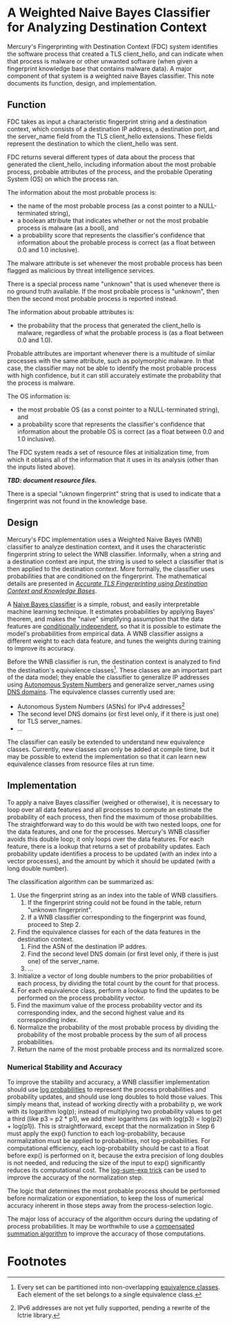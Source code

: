 # A Weighted Naive Bayes Classifier for Analyzing Destination Context

Mercury's Fingerprinting with Destination Context (FDC) system identifies the software process that created a TLS client_hello, and can indicate when that process is malware or other unwanted software (when given a fingerprint knowledge base that contains malware data).  A major component of that system is a weighted naive Bayes classifier.  This note documents its function, design, and implementation.



## Function

FDC takes as input a characteristic fingerprint string and a destination context, which consists of a destination IP address, a destination port, and the server_name field from the TLS client_hello extensions.  These fields represent the destination to which the client_hello was sent.

FDC returns several different types of data about the process that generated the client_hello, including information about the most probable process, probable attributes of the process, and the probable Operating System (OS) on which the process ran.  

The information about the most probable process is:

* the name of the most probable process (as a const pointer to a NULL-terminated string),
* a boolean attribute that indicates whether or not the most probable process is malware (as a bool), and
* a probability score that represents the classifier's confidence that information about the probable process is correct (as a float between 0.0 and 1.0 inclusive).

The malware attribute is set whenever the most probable process has been flagged as malicious by threat intelligence services.  

There is a special process name "unknown" that is used whenever there is no ground truth available.  If the most probable process is "unknown", then then the second most probable process is reported instead.

The information about probable attributes is:

* the probability that the process that generated the client_hello is malware, regardless of what the probable process is (as a float between 0.0 and 1.0).

Probable attributes are important whenever there is a multitude of similar processes with the same attribute, such as polymorphic malware.   In that case, the classifier may not be able to identify the most probable process with high confidence, but it can still accurately estimate the probability that the process is malware. 

The OS information is:

* the most probable OS (as a const pointer to a NULL-terminated string), and
* a probability score that represents the classifier's confidence that information about the probable OS is correct (as a float between 0.0 and 1.0 inclusive).

The FDC system reads a set of resource files at initialization time, from which it obtains all of the information that it uses in its analysis (other than the inputs listed above).

***TBD: document resource files.***

There is a special "uknown fingerprint" string that is used to indicate that a fingerprint was not found in the knowledge base.  



## Design 

Mercury's FDC implementation uses a Weighted Naive Bayes (WNB) classifier to analyze destination context, and it uses the characteristic fingerprint string to select the WNB classifier.   Informally, when a string and a destination context are input, the string is used to select a classifier that is then applied to the destination context.   More formally, the classifier uses probabilities that are conditioned on the fingerprint.  The mathematical details are presented in [*Accurate TLS Fingerprinting using Destination Context and Knowledge Bases*](https://arxiv.org/abs/2009.01939).

A [Naive Bayes classifier](https://en.wikipedia.org/wiki/Naive_Bayes_classifier) is a simple, robust, and easily interpretable machine learning technique.  It estimates probabilities by applying Bayes' theorem, and makes the "naive" simplifying assumption that the data features are [conditionally independent](https://en.wikipedia.org/wiki/Conditional_independence), so that it is possible to estimate the model's probabilities from empirical data.  A WNB classifier assigns a different weight to each data feature, and tunes the weights during training to improve its accuracy.

Before the WNB classifier is run, the destination context is analyzed to find the destination's equivalence classes[^equivalence classes].   These classes are an important part of the data model; they enable the classifier to generalize IP addresses using [Autonomous System Numbers](https://en.wikipedia.org/wiki/Autonomous_system_(Internet)) and generalize server_names using [DNS domains](https://en.wikipedia.org/wiki/Domain_Name_System).  The equivalence classes currently used are:

* Autonomous System Numbers (ASNs) for IPv4 addresses[^IPv6]
* The second level DNS domains (or first level only, if it there is just one) for TLS server_names.
* ...



The classifier can easily be extended to understand new equivalence classes.   Currently, new classes can only be added at compile time, but it may be possible to extend the implementation so that it can learn new equivalence classes from resource files at run time.



## Implementation

To apply a naive Bayes classifier (weighed or otherwise), it is necessary to loop over all data features and all processes to compute an estimate the probability of each process, then find the maximum of those probabilities.   The straightforward way to do this would be with two nested loops, one for the data features, and one for the processes.  Mercury's WNB classifier avoids this double loop; it only loops over the data features.   For each feature, there is a lookup that returns a set of probability updates.   Each probability update identifies a process to be updated (with an index into a vector processes), and the amount by which it should be updated (with a long double number).  



The classification algorithm can be summarized as:

1. Use the fingerprint string as an index into the table of WNB classifiers.
   1. If the fingerprint string could not be found in the table, return "unknown fingerprint".
   2. If a WNB classifier corresponding to the fingerprint was found, proceed to Step 2.
2. Find the equivalence classes for each of the data features in the destination context.  
   1. Find the ASN of the destination IP addres.
   2. Find the second level DNS domain (or first level only, if there is just one) of the server_name.
   3. ...
3. Initialize a vector of long double numbers to the prior probabilities of each process, by dividing the total count by the count for that process.
4. For each equivalence class, perform a lookup to find the updates to be performed on the process probability vector.
5. Find the maximum value of the process probability vector and its corresponding index, and the second highest value and its corresponding index.
6. Normalize the probability of the most probable process by dividing the probability of the most probable process by the sum of all process probabilities. 
7. Return the name of the most probable process and its normalized score.



### Numerical Stability and Accuracy

To improve the stability and accuracy, a WNB classifier implementation should use [log probabilities](https://en.wikipedia.org/wiki/Log_probability) to represent the process probabilities and probability updates, and should use long doubles to hold those values.   This simply means that, instead of working directly with a probability p, we work with its logarithm log(p); instead of multiplying two probability values to get a third (like p3 = p2 * p1), we add their logarithms (as with log(p3) = log(p2) + log(p1)).  This is straightforward, except that the normalization in Step 6 must apply the exp() function to each log-probability, because normalization must be applied to probabilities, not log-probabilities.  For computational efficiency, each log-probability should be cast to a float before exp() is performed on it, because the extra precision of long doubles is not needed, and reducing the size of the input to exp() significantly reduces its computational cost.  The [log-sum-exp trick](https://gasstationwithoutpumps.wordpress.com/2014/05/06/sum-of-probabilities-in-log-prob-space/) can be used to improve the accuracy of the normalization step.

The logic that determines the most probable process should be performed before normalization or exponentiation, to keep the loss of numerical accuracy inherent in those steps away from the process-selection logic.

The major loss of accuracy of the algorithm occurs during the updating of process probabilities.   It may be worthwhile to use a [compensated summation algorithm](https://en.wikipedia.org/wiki/Kahan_summation_algorithm) to improve the accuracy of those computations.

 



# Footnotes



[^equivalence classes]:   Every set can be partitioned into non-overlapping [equivalence classes](https://en.wikipedia.org/wiki/Equivalence_class).  Each element of the set belongs to a single equivalence class.   
[^IPv6]: IPv6 addresses are not yet fully supported, pending a rewrite of the lctrie library.